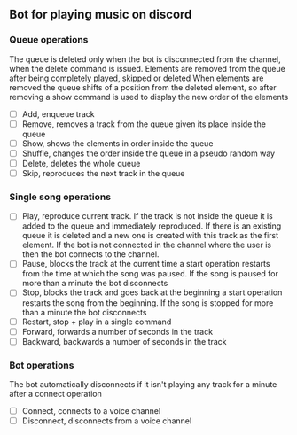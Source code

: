 ## **Bot for playing music on discord**

### **Queue operations**
The queue is deleted only when the bot is disconnected from the channel, when the delete command is issued.
Elements are removed from the queue after being completely played, skipped or deleted
When elements are removed the queue shifts of a position from the deleted element, so after removing a show command is used to display the new order of the elements
- [ ] Add, enqueue track
- [ ] Remove, removes a track from the queue given its place inside the queue
- [ ] Show, shows the elements in order inside the queue
- [ ] Shuffle, changes the order inside the queue in a pseudo random way
- [ ] Delete, deletes the whole queue
- [ ] Skip, reproduces the next track in the queue

### **Single song operations**
- [ ] Play, reproduce current track. If the track is not inside the queue it is added to the queue and immediately reproduced. If there is an existing queue it is deleted and a new one is created with this track as the first element. If the bot is not connected in the channel where the user is then the bot connects to the channel.
- [ ] Pause, blocks the track at the current time a start operation restarts from the time at which the song was paused. If the song is paused for more than a minute the bot disconnects
- [ ] Stop, blocks the track and goes back at the beginning a start operation restarts the song from the beginning. If the song is stopped for more than a minute the bot disconnects
- [ ] Restart, stop + play in a single command
- [ ] Forward, forwards a number of seconds in the track
- [ ] Backward, backwards a number of seconds in the track
### **Bot operations**
The bot automatically disconnects if it isn't playing any track for a minute after a connect operation
- [ ] Connect, connects to a voice channel
- [ ] Disconnect, disconnects from a voice channel